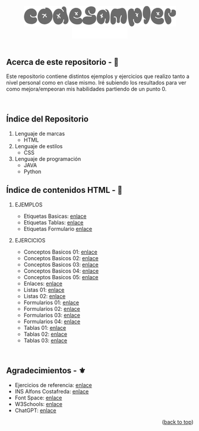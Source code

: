 <!-- LOGO PRESENTATION -->
<section id= "top">
<div align="center">
  <img src="codeSampler.png" alt="Logo">
</div>
<div align="center">
   <a href="https://github.com/Sailok25">
    <img src="by.png" alt="bysailok" width=150>
    </a>
</div>
</br>

## Acerca de este repositorio - 👀
<p>Este repositorio contiene distintos ejemplos y ejercicios que realizo tanto a nivel personal como en clase mismo. Iré subiendo los resultados para ver como mejora/empeoran mis habilidades partiendo de un punto 0.</p>

</br>

## Índice del Repositorio
1. Lenguaje de marcas
    * HTML
2. Lenguaje de estilos
    * CSS
3. Lenguaje de programación
    * JAVA
    * Python

## Índice de contenidos HTML - 📑
1. EJEMPLOS
    * Etiquetas Basicas: [enlace](https://github.com/Sailok25/HTML/blob/main/Ejemplo1.html)
    * Etiquetas Tablas: [enlace](https://github.com/Sailok25/HTML/blob/main/Ejemplo2.html)
    * Etiquetas Formulario [enlace](https://github.com/Sailok25/HTML/blob/main/Ejemplo3.html)
      
2. EJERCICIOS
    * Conceptos Basicos 01: [enlace](https://github.com/Sailok25/HTML/blob/main/Ejercicio1.html)
    * Conceptos Basicos 02: [enlace](https://github.com/Sailok25/HTML/blob/main/Ejercicio2.html)
    * Conceptos Basicos 03: [enlace](https://github.com/Sailok25/HTML/blob/main/Ejercicio3.html)
    * Conceptos Basicos 04: [enlace](https://github.com/Sailok25/HTML/blob/main/Ejercicio4.html)
    * Conceptos Basicos 05: [enlace](https://github.com/Sailok25/HTML/blob/main/Ejercicio5.html)
    * Enlaces: [enlace](https://github.com/Sailok25/HTML/blob/main/Ejercicio6.html)
    * Listas 01: [enlace](https://github.com/Sailok25/HTML/blob/main/Ejercicio7.html)
    * Listas 02: [enlace](https://github.com/Sailok25/HTML/blob/main/Ejercicio8.html)
    * Formularios 01: [enlace](https://github.com/Sailok25/HTML/blob/main/Ejercicio9.html)
    * Formularios 02: [enlace](https://github.com/Sailok25/HTML/blob/main/Ejercicio10.html)
    * Formularios 03: [enlace](https://github.com/Sailok25/HTML/blob/main/Ejercicio11.html)
    * Formularios 04: [enlace](https://github.com/Sailok25/HTML/blob/main/Ejercicio15.html)
    * Tablas 01: [enlace](https://github.com/Sailok25/HTML/blob/main/Ejercicio12.html)
    * Tablas 02: [enlace](https://github.com/Sailok25/HTML/blob/main/Ejercicio13.html)
    * Tablas 03: [enlace](https://github.com/Sailok25/HTML/blob/main/Ejercicio14.html)
</br>

## Agradecimientos - ⚜️
* Ejercicios de referencia: [enlace](http://desarrolloweb.dlsi.ua.es/libros/html-css/ejercicios)
* INS Alfons Costafreda: [enlace](https://www.insalfonscostafreda.cat/)
* Font Space: [enlace](https://www.fontspace.com/)
* W3Schools: [enlace](https://www.w3schools.com/)
* ChatGPT: [enlace](https://chat.openai.com)

<p align="right">(<a href="#top">back to top</a>)</p>
